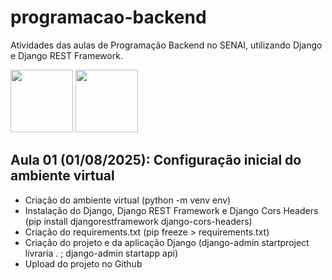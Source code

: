 # programacao-backend
Atividades das aulas de Programação Backend no SENAI, utilizando Django e Django REST Framework.

<code><img src="https://cdn.jsdelivr.net/gh/devicons/devicon@latest/icons/django/django-plain.svg" style="width:100px;" /></code>
<code><img src="https://cdn.jsdelivr.net/gh/devicons/devicon@latest/icons/djangorest/djangorest-original.svg" style="width:100px;" /></code>

## Aula 01 (01/08/2025): Configuração inicial do ambiente virtual
- Criação do ambiente virtual (python -m venv env)
- Instalação do Django, Django REST Framework e Django Cors Headers (pip install djangorestframework django-cors-headers)
- Criação do requirements.txt (pip freeze > requirements.txt)
- Criação do projeto e da aplicação Django (django-admin startproject livraria . ; django-admin startapp api)
- Upload do projeto no Github
